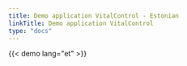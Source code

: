 ```yaml
---
title: Demo application VitalControl - Estonian
linkTitle: Demo application VitalControl
type: "docs"
---
```

{{< demo lang="et" >}}
